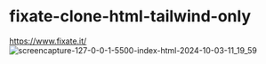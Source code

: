 # fixate-clone-html-tailwind-only <br/>
https://www.fixate.it/ <br/>
![screencapture-127-0-0-1-5500-index-html-2024-10-03-11_19_59](https://github.com/user-attachments/assets/8ceb363d-8085-4e96-833c-21adc9ffa176)


